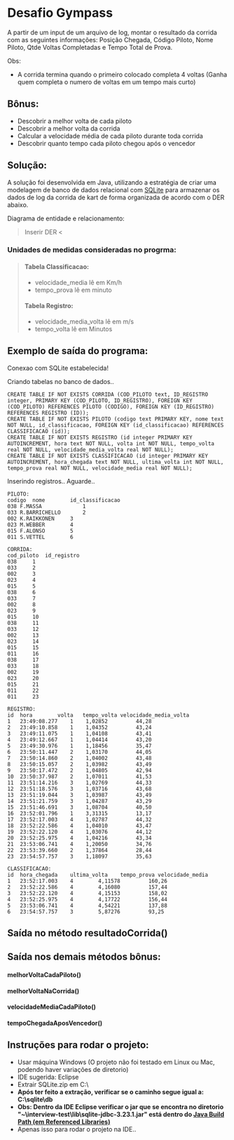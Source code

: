 Desafio Gympass
===============

A partir de um input de um arquivo de log, montar o resultado da corrida com as seguintes informações: 
Posição Chegada, Código Piloto, Nome Piloto, Qtde Voltas Completadas e Tempo Total de Prova.

Obs:
* A corrida termina quando o primeiro colocado completa 4 voltas
  (Ganha quem completa o numero de voltas em um tempo mais curto)
  
 Bônus:
 ------
 * Descobrir a melhor volta de cada piloto
 * Descobrir a melhor volta da corrida
 * Calcular a velocidade média de cada piloto durante toda corrida
 * Descobrir quanto tempo cada piloto chegou após o vencedor

Solução:
--------

A solução foi desenvolvida em Java, utilizando a estratégia de criar uma modelagem de banco de dados relacional com [SQLite](http://www.sqlitetutorial.net/sqlite-java/) para armazenar os dados de log da corrida de kart de forma organizada de acordo com o DER abaixo.

Diagrama de entidade e relacionamento:

> Inserir DER <


### Unidades de medidas consideradas no progrma: 
> #### Tabela Classificacao:
> * velocidade_media lê em Km/h
> * tempo_prova lê em minuto
> #### Tabela Registro:
> * velocidade_media_volta lê em m/s
> * tempo_volta lê em Minutos  

Exemplo de saída do programa:
-----------------------------

Conexao com SQLite estabelecida!

Criando tabelas no banco de dados..
```
CREATE TABLE IF NOT EXISTS CORRIDA (COD_PILOTO text, ID_REGISTRO integer, PRIMARY KEY (COD_PILOTO, ID_REGISTRO), FOREIGN KEY (COD_PILOTO) REFERENCES PILOTO (CODIGO), FOREIGN KEY (ID_REGISTRO) REFERENCES REGISTRO (ID));
CREATE TABLE IF NOT EXISTS PILOTO (codigo text PRIMARY KEY, nome text NOT NULL, id_classificacao, FOREIGN KEY (id_classificacao) REFERENCES CLASSIFICACAO (id));
CREATE TABLE IF NOT EXISTS REGISTRO (id integer PRIMARY KEY AUTOINCREMENT, hora text NOT NULL, volta int NOT NULL, tempo_volta real NOT NULL, velocidade_media_volta real NOT NULL);
CREATE TABLE IF NOT EXISTS CLASSIFICACAO (id integer PRIMARY KEY AUTOINCREMENT, hora_chegada text NOT NULL, ultima_volta int NOT NULL, tempo_prova real NOT NULL, velocidade_media real NOT NULL);
```

Inserindo registros.. Aguarde..

```
PILOTO:
codigo	nome		id_classificacao
038	F.MASSA	  	        1
033	R.BARRICHELLO		2
002	K.RAIKKONEN		3
023	M.WEBBER		4
015	F.ALONSO		5
011	S.VETTEL		6
```

```
CORRIDA:
cod_piloto	id_registro
038		1
033		2
002		3
023		4
015		5
038		6
033		7
002		8
023		9
015		10
038		11
033		12
002		13
023		14
015		15
011		16
038		17
033		18
002		19
023		20
015		21
011		22
011		23
```

```
REGISTRO:
id	hora		volta	tempo_volta	velocidade_media_volta
1	23:49:08.277	1	 1,02852		 44,28
2	23:49:10.858	1	 1,04352		 43,24
3	23:49:11.075	1	 1,04108		 43,41
4	23:49:12.667	1	 1,04414		 43,20
5	23:49:30.976	1	 1,18456		 35,47
6	23:50:11.447	2	 1,03170		 44,05
7	23:50:14.860	2	 1,04002		 43,48
8	23:50:15.057	2	 1,03982		 43,49
9	23:50:17.472	2	 1,04805		 42,94
10	23:50:37.987	2	 1,07011		 41,53
11	23:51:14.216	3	 1,02769		 44,33
12	23:51:18.576	3	 1,03716		 43,68
13	23:51:19.044	3	 1,03987		 43,49
14	23:51:21.759	3	 1,04287		 43,29
15	23:51:46.691	3	 1,08704		 40,50
16	23:52:01.796	1	 3,31315		 13,17
17	23:52:17.003	4	 1,02787		 44,32
18	23:52:22.586	4	 1,04010		 43,47
19	23:52:22.120	4	 1,03076		 44,12
20	23:52:25.975	4	 1,04216		 43,34
21	23:53:06.741	4	 1,20050		 34,76
22	23:53:39.660	2	 1,37864		 28,44
23	23:54:57.757	3	 1,18097		 35,63
```

```
CLASSIFICACAO:
id	hora_chegada	ultima_volta	tempo_prova	velocidade_media
1	23:52:17.003	4		 4,11578		 160,26
2	23:52:22.586	4		 4,16080		 157,44
3	23:52:22.120	4		 4,15153		 158,02
4	23:52:25.975	4		 4,17722		 156,44
5	23:53:06.741	4		 4,54221		 137,88
6	23:54:57.757	3		 5,87276		 93,25

```

Saída no método resultadoCorrida()
----------------------------------

Saída nos demais métodos bônus:
-------------------------------

#### melhorVoltaCadaPiloto()

#### melhorVoltaNaCorrida()

#### velocidadeMediaCadaPiloto()

#### tempoChegadaAposVencedor()

Instruções para rodar o projeto:
--------------------------------

* Usar máquina Windows (O projeto não foi testado em Linux ou Mac, podendo haver variações de diretorio)
* IDE sugerida: Eclipse
* Extrair SQLite.zip em C:\
* **Após ter feito a extração, verificar se o caminho segue igual a: C:\sqlite\db**
* **Obs: Dentro da IDE Eclipse verificar o jar que se encontra no diretorio "~\interview-test\lib\sqlite-jdbc-3.23.1.jar" está dentro do [Java Build Path (em Referenced Libraries)](https://pt.wikihow.com/Adicionar-JARs-nos-Caminhos-de-Acesso-de-Projeto-em-Eclipse-(Java))**
* Apenas isso para rodar o projeto na IDE..

